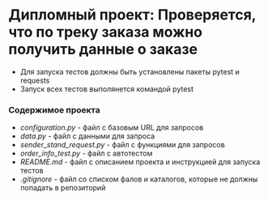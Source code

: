 ﻿# Дипломный проект: Проверяется, что по треку заказа можно получить данные о заказе
- Для запуска тестов должны быть установлены пакеты pytest и requests
- Запуск всех тестов выполянется командой pytest

### Содержимое проекта
* _configuration.py_ - файл с базовым URL для запросов
* _data.py_ - файл с данными для запроса
* _sender_stand_request.py_ - файл с функциями для запросов
* _order_info_test.py_ - файл с автотестом 
* _README.md_ - файл с описанием проекта и инструкцией для запуска тестов
* _.gitignore_ - файл со списком фалов и каталогов, которые не должны попадать в репозиторий